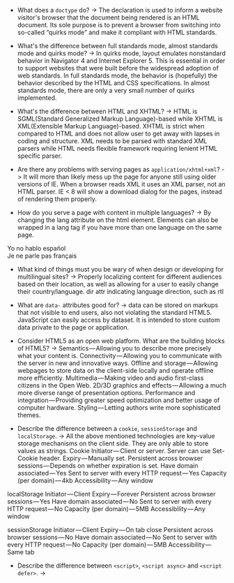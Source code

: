 * What does a `doctype` do?
-> The declaration is used to inform a website visitor's browser that the document being rendered is an HTML document. Its sole purpose is to prevent a browser from switching into so-called “quirks mode” and make it compliant with HTML standards.

* What's the difference between full standards mode, almost standards mode and quirks mode?
-> In quirks mode, layout emulates nonstandard behavior in Navigator 4 and Internet Explorer 5. This is essential in order to support websites that were built before the widespread adoption of web standards.
In full standards mode, the behavior is (hopefully) the behavior described by the HTML and CSS specifications.
In almost standards mode, there are only a very small number of quirks implemented.

* What's the difference between HTML and XHTML?
-> HTML is SGML(Standard Generalized Markup Language)-based while XHTML is XML(Extensible Markup Language)-based. XHTML is strict when compared to HTML and does not allow user to get away with lapses in coding and structure. XML needs to be parsed with standard XML parsers while HTML needs flexible framework requiring lenient HTML specific parser.

* Are there any problems with serving pages as `application/xhtml+xml`?
-> It will more than likely mess up the page for anyone still using older versions of IE. When a browser reads XML it uses an XML parser, not an HTML parser. IE < 8 will show a download dialog for the pages, instead of rendering them properly.

* How do you serve a page with content in multiple languages?
-> By changing the lang attribute on the html element. <html lang="en"> 
Elements can also be wrapped in a lang tag if you have more than one language on the same page. 
<div lang="es">Yo no hablo español</div>  
<div lang="fr">Je ne parle pas français</div>

* What kind of things must you be wary of when design or developing for multilingual sites?
-> Properly localizing content for different audiences based on their location, as well as allowing for a user to easily change their country/language.
dir attr indicating language direction, such as rtl
<meta charset='UTF-8'>

* What are `data-` attributes good for?
-> data can be stored on markups that not visible to end users, also not violating the standard HTML5. JavaScript can easily access by dataset. It is intended to store custom data private to the page or application.

* Consider HTML5 as an open web platform. What are the building blocks of HTML5?
-> Semantics — Allowing you to describe more precisely what your content is.
Connectivity — Allowing you to communicate with the server in new and innovative ways.
Offline and storage — Allowing webpages to store data on the client-side locally and operate offline more efficiently.
Multimedia — Making video and audio first-class citizens in the Open Web.
2D/3D graphics and effects — Allowing a much more diverse range of presentation options.
Performance and integration — Providing greater speed optimization and better usage of computer hardware.
Styling — Letting authors write more sophisticated themes.

* Describe the difference between a `cookie`, `sessionStorage` and `localStorage`.
-> All the above mentioned technologies are key-value storage mechanisms on the client side. They are only able to store values as strings.
Cookie
    Initiator — Client or server. Server can use Set-Cookie header.
    Expiry — Manually set.
    Persistent across browser sessions — Depends on whether expiration is set.
    Have domain associated — Yes
    Sent to server with every HTTP request — Yes
    Capacity (per domain) — 4kb
    Accessibility — Any window

localStorage
    Initiator — Client
    Expiry — Forever
    Persistent across browser sessions — Yes
    Have domain associated — No
    Sent to server with every HTTP request — No
    Capacity (per domain) — 5MB
    Accessibility — Any window

sessionStorage
    Initiator — Client
    Expiry — On tab close
    Persistent across browser sessions — No
    Have domain associated — No
    Sent to server with every HTTP request — No
    Capacity (per domain) — 5MB
    Accessibility — Same tab

* Describe the difference between `<script>`, `<script async>` and `<script defer>`.
-> <script> stops rendering process, and download and run a script.
<script async> don't stop rendering process while asynchronously downloading a script. When finishing download, it stops rendering and runs the script.
<script defer> don't stop rendering process while asynchronously downloading a script. When finished rendering, it runs the script. A deferred script must not contain document.write.
Note: The async and defer attrib­utes are ignored for scripts that have no src attribute.

* Why is it generally a good idea to position CSS `<link>`s between `<head></head>` and JS `<script>`s just before `</body>`? Do you know any exceptions?
-> Putting <link>s in the head is part of the specification. Besides that, placing at the top allows the page to render progressively which improves user experience. It prevents the flash of unstyled contents.

Downloading the scripts at the bottom will allow the HTML to be parsed and displayed to the user first. An exception for positioning of <script>s at the bottom is when your script contains document.write(). Another one is putting <script>in the <head> and use the defer attribute.

* What is progressive rendering?
-> Progressive rendering is the name given to techniques used to improve performance of a webpage (in particular, improve perceived load time) to render content for display as quickly as possible. This can be done asynchronously with different components being loaded as they finish. A HTTP response is flushed multiple times, a browser doesn't wait until the whole content is loaded and renders each part earlier.


